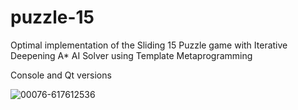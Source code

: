 # puzzle-15
Optimal implementation of the Sliding 15 Puzzle game with Iterative Deepening A* AI Solver using Template Metaprogramming

Console and Qt versions

![00076-617612536](https://github.com/aliakseis/puzzle-15/assets/11851670/c0e1d559-88ce-446d-af33-08add9ea103b)
